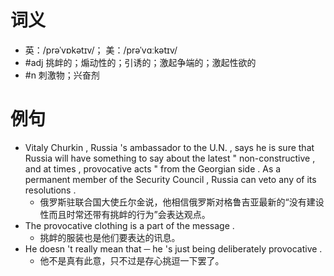 # 词义
- 英：/prəˈvɒkətɪv/； 美：/prəˈvɑːkətɪv/
- #adj 挑衅的；煽动性的；引诱的；激起争端的；激起性欲的
- #n 刺激物；兴奋剂
# 例句
- Vitaly Churkin , Russia 's ambassador to the U.N. , says he is sure that Russia will have something to say about the latest " non-constructive , and at times , provocative acts " from the Georgian side . As a permanent member of the Security Council , Russia can veto any of its resolutions .
	- 俄罗斯驻联合国大使丘尔金说，他相信俄罗斯对格鲁吉亚最新的“没有建设性而且时常还带有挑衅的行为”会表达观点。
- The provocative clothing is a part of the message .
	- 挑衅的服装也是他们要表达的讯息。
- He doesn 't really mean that ─ he 's just being deliberately provocative .
	- 他不是真有此意，只不过是存心挑逗一下罢了。
